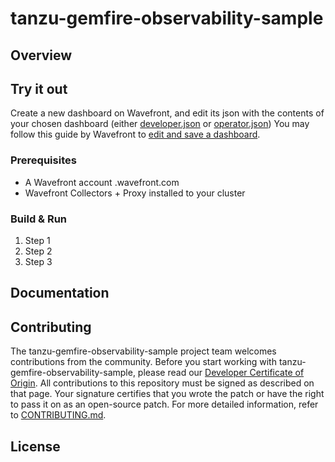
# tanzu-gemfire-observability-sample

## Overview

## Try it out
Create a new dashboard on Wavefront, and edit its json with the contents of your chosen dashboard (either [developer.json](/dashboards/developer.json) or [operator.json](/dashboards/operator.json))
You may follow this guide by Wavefront to [edit and save a dashboard](https://docs.wavefront.com/ui_dashboards_v1.html#edit-and-save-a-dashboard). 


### Prerequisites

* A Wavefront account <your-company>.wavefront.com 
* Wavefront Collectors + Proxy installed to your cluster

### Build & Run

1. Step 1
2. Step 2
3. Step 3

## Documentation

## Contributing

The tanzu-gemfire-observability-sample project team welcomes contributions from the community. Before you start working with tanzu-gemfire-observability-sample, please
read our [Developer Certificate of Origin](https://cla.vmware.com/dco). All contributions to this repository must be
signed as described on that page. Your signature certifies that you wrote the patch or have the right to pass it on
as an open-source patch. For more detailed information, refer to [CONTRIBUTING.md](CONTRIBUTING.md).

## License
